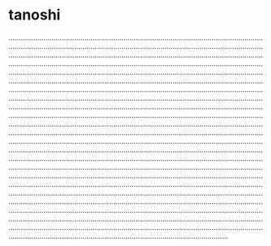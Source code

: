 # tanoshi
...............................................................................................................................................................................................................................................................................................................................................................................................................................................................................................................................................................................................................................................................................................................................................................................................................................................................................................................................................................................................................................................................................................................................................................................................................................................................................................................................................................................................................................................................................................................................................................................................................................................................................................................................................................................................................................................................................................................................................................................................................................................................................................................................................................................................................................................................................................................................................................................................................................................................................................................................................................................................................................................................................................................................................................................................................................................................................................................................................................................................................................................................................